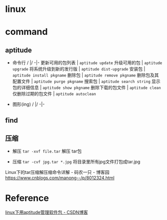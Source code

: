 # linux

# command

## aptitude

- 命令行
/ |/
-|-
更新可用的包列表 | `aptitude update`
升级可用的包 | `aptitude upgrade`
将系统升级到新的发行版 | `aptitude dist-upgrade`
安装包 | `aptitude install pkgname`
删除包 | `aptitude remove pkgname`
删除包及其配置文件 | `aptitude purge pkgname`
搜索包 | `aptitude search string`
显示包的详细信息 | `aptitude show pkgname`
删除下载的包文件 | `aptitude clean`
仅删除过期的包文件 | `aptitude autoclean`

- 图形(ing)
/ |/
-|-

## find

## 压缩

- 解压
`tar -xvf file.tar`
解压 tar包

- 压缩
`tar -cvf jpg.tar *.jpg`
将目录里所有jpg文件打包成tar.jpg

Linux下的tar压缩解压缩命令详解 - 码农一只 - 博客园
https://www.cnblogs.com/manong--/p/8012324.html

# Reference
[linux下用aptitude管理软件包 - CSDN博客](https://blog.csdn.net/hongkangwl/article/details/16113505)
